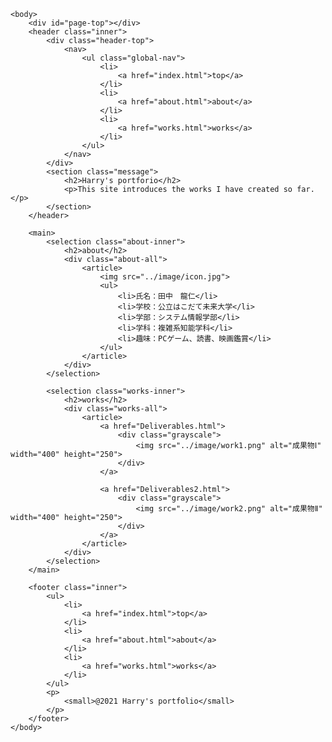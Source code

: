 <!doctype html>
<html lang="ja">
    <head>
        <meta charset="UTF-8">
        <title>Harry's portfolio</title>
        <meta name="description" content="Harry's portfolio">
        <link rel="stylesheet" href="../css/index.css">
    </head>

    <body>
        <div id="page-top"></div>
        <header class="inner">
            <div class="header-top">
                <nav>
                    <ul class="global-nav">
                        <li>
                            <a href="index.html">top</a>
                        </li>
                        <li>
                            <a href="about.html">about</a>
                        </li>
                        <li>
                            <a href="works.html">works</a>
                        </li>
                    </ul>
                </nav>
            </div>
            <section class="message">
                <h2>Harry's portforio</h2>
                <p>This site introduces the works I have created so far.</p>
            </section>
        </header>

        <main>
            <selection class="about-inner">
                <h2>about</h2>
                <div class="about-all">
                    <article>
                        <img src="../image/icon.jpg">
                        <ul>
                            <li>氏名：田中　龍仁</li>
                            <li>学校：公立はこだて未来大学</li>
                            <li>学部：システム情報学部</li>
                            <li>学科：複雑系知能学科</li>
                            <li>趣味：PCゲーム、読書、映画鑑賞</li>
                        </ul>
                    </article>
                </div>
            </selection>
            
            <selection class="works-inner">
                <h2>works</h2>
                <div class="works-all">
                    <article>
                        <a href="Deliverables.html">
                            <div class="grayscale">
                                <img src="../image/work1.png" alt="成果物Ⅰ" width="400" height="250">
                            </div>
                        </a>

                        <a href="Deliverables2.html">
                            <div class="grayscale">
                                <img src="../image/work2.png" alt="成果物Ⅱ" width="400" height="250">
                            </div>
                        </a>
                    </article>
                </div>
            </selection>
        </main>

        <footer class="inner">
            <ul>
                <li>
                    <a href="index.html">top</a>
                </li>
                <li>
                    <a href="about.html">about</a>
                </li>
                <li>
                    <a href="works.html">works</a>
                </li>
            </ul>
            <p>
                <small>@2021 Harry's portfolio</small>
            </p>
        </footer>
    </body>
</html>
